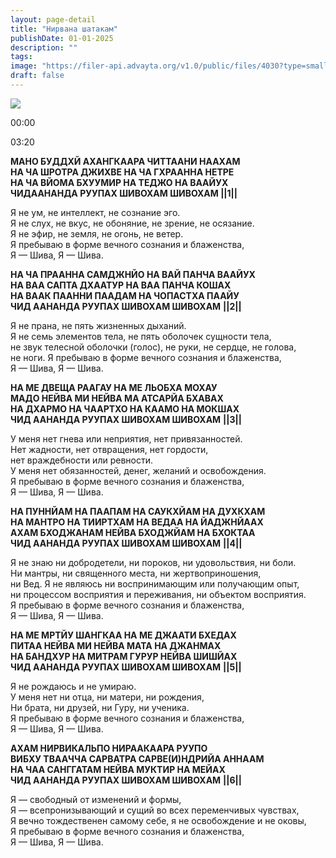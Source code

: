 ```yaml
---
layout: page-detail
title: "Нирвана шатакам"
publishDate: 01-01-2025
description: ""
tags:
image: "https://filer-api.advayta.org/v1.0/public/files/4030?type=small"
draft: false
---
```


![](https://filer-api.advayta.org/v1.0/public/files/4030?type=medium) 

00:00 

03:20 

**МАНО БУДДХЙ АХАНГКААРА ЧИТТААНИ НААХАМ**  
 **НА ЧА ШРОТРА ДЖИХВЕ НА ЧА ГХРААННА НЕТРЕ**  
 **НА ЧА ВЙОМА БХУУМИР НА ТЕДЖО НА ВААЙУХ**  
 **ЧИДААНАНДА РУУПАХ ШИВОХАМ ШИВОХАМ ||1||**  
  
 Я не ум, не интеллект, не сознание эго.  
 Я не слух, не вкус, не обоняние, не зрение, не осязание.  
 Я не эфир, не земля, не огонь, не ветер.  
 Я пребываю в форме вечного сознания и блаженства,  
 Я — Шива, Я — Шива.  
  
**НА ЧА ПРААННА САМДЖНЙО НА ВАЙ ПАНЧА ВААЙУХ**  
 **НА ВАА САПТА ДХААТУР НА ВАА ПАНЧА КОШАХ**  
 **НА ВААК ПААННИ ПААДАМ НА ЧОПАСТХА ПААЙУ**  
 **ЧИД ААНАНДА РУУПАХ ШИВОХАМ ШИВОХАМ** **||2||**  
  
 Я не прана, не пять жизненных дыханий.  
 Я не семь элементов тела, не пять оболочек сущности тела,  
 не звук телесной оболочки (голос), не руки, не сердце, не голова,  
 не ноги. Я пребываю в форме вечного сознания и блаженства,  
 Я — Шива, Я — Шива.  
  
**НА МЕ ДВЕЩА РААГАУ НА МЕ ЛЬОБХА МОХАУ**  
 **МАДО НЕЙВА МИ НЕЙВА МА АТСАРЙА БХАВАХ**  
 **НА ДХАРМО НА ЧААРТХО НА КААМО НА МОКШАХ**  
 **ЧИД ААНАНДА РУУПАХ ШИВОХАМ ШИВОХАМ** **||3||**  
  
 У меня нет гнева или неприятия, нет привязанностей.  
 Нет жадности, нет отвращения, нет гордости,  
 нет враждебности или ревности.  
 У меня нет обязанностей, денег, желаний и освобождения.  
 Я пребываю в форме вечного сознания и блаженства,  
 Я — Шива, Я — Шива.  
  
**НА ПУННЙАМ НА ПААПАМ НА САУКХЙАМ НА ДУХКХАМ**  
 **НА МАНТРО НА ТИИРТХАМ НА ВЕДАА НА ЙАДЖНЙААХ**  
 **АХАМ БХОДЖАНАМ НЕЙВА БХОДЖЙАМ НА БХОКТАА**  
 **ЧИД ААНАНДА РУУПАХ ШИВОХАМ ШИВОХАМ** **||4||**  
  
 Я не знаю ни добродетели, ни пороков, ни удовольствия, ни боли.  
 Ни мантры, ни священного места, ни жертвоприношения,  
 ни Вед. Я не являюсь ни воспринимающим или получающим опыт,  
 ни процессом восприятия и переживания, ни объектом восприятия.  
 Я пребываю в форме вечного сознания и блаженства,  
 Я — Шива, Я — Шива.  
  
**НА МЕ МРТЙУ ШАНГКАА НА МЕ ДЖААТИ БХЕДАХ**  
 **ПИТАА НЕЙВА МИ НЕЙВА МАТА НА ДЖАНМАХ**  
 **НА БАНДХУР НА МИТРАМ ГУРУР НЕЙВА ШИШЙАХ**  
 **ЧИД ААНАНДА РУУПАХ ШИВОХАМ ШИВОХАМ** **||5||**  
  
 Я не рождаюсь и не умираю.  
 У меня нет ни отца, ни матери, ни рождения,  
 Ни брата, ни друзей, ни Гуру, ни ученика.  
 Я пребываю в форме вечного сознания и блаженства,  
 Я — Шива, Я — Шива.  
  
**АХАМ НИРВИКАЛЬПО НИРААКААРА РУУПО**  
 **ВИБХУ ТВААЧЧА САРВАТРА САРВЕ(И)НДРИЙА АННААМ**  
 **НА ЧАА САНГГАТАМ НЕЙВА МУКТИР НА МЕЙАХ**  
 **ЧИД ААНАНДА РУУПАХ ШИВОХАМ ШИВОХАМ** **||6||**  
  
 Я — свободный от изменений и формы,  
 Я — всепронизывающий и сущий во всех переменчивых чувствах,  
 Я вечно тождественен самому себе, я не освобождение и не оковы,  
 Я пребываю в форме вечного сознания и блаженства,  
 Я — Шива, Я — Шива.
  
  
